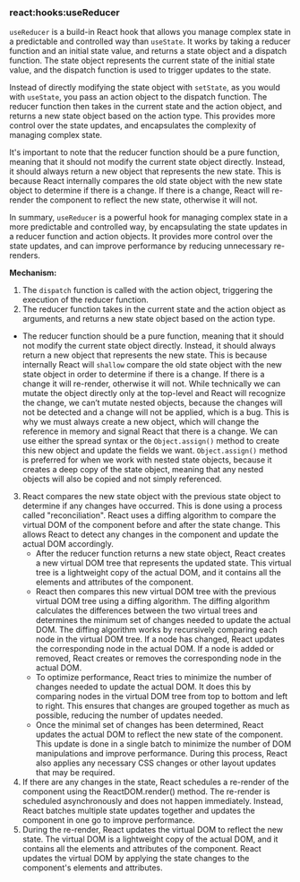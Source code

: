 ### react:hooks:useReducer
`useReducer` is a build-in React hook that allows you manage complex state in a predictable and controlled way than `useState`. It works by taking a reducer function and an initial state value, and returns a state object and a dispatch function. The state object represents the current state of the initial state value, and the dispatch function is used to trigger updates to the state. 

Instead of directly modifying the state object with `setState`, as you would with `useState`, you pass an action object to the dispatch function. The reducer function then takes in the current state and the action object, and returns a new state object based on the action type. This provides more control over the state updates, and encapsulates the complexity of managing complex state.

It's important to note that the reducer function should be a pure function, meaning that it should not modify the current state object directly. Instead, it should always return a new object that represents the new state. This is because React internally compares the old state object with the new state object to determine if there is a change. If there is a change, React will re-render the component to reflect the new state, otherwise it will not.

In summary, `useReducer` is a powerful hook for managing complex state in a more predictable and controlled way, by encapsulating the state updates in a reducer function and action objects. It provides more control over the state updates, and can improve performance by reducing unnecessary re-renders.

**Mechanism:**
1. The `dispatch` function is called with the action object, triggering the execution of the reducer function.
2. The reducer function takes in the current state and the action object as arguments, and returns a new state object based on the action type. 
- The reducer function should be a pure function, meaning that it should not modify the current state object directly. Instead, it should always return a new object that represents the new state. This is because internally React will `shallow` compare the old state object with the new state object in order to determine if there is a change. If there is a change it will re-render, otherwise it will not. While technically we can mutate the object directly only at the top-level and React will recognize the change, we can’t mutate nested objects, because the changes will not be detected and a change will not be applied, which is a bug. This is why we must always create a new object, which will change the reference in memory and signal React that there is a change. We can use either the spread syntax or the `Object.assign()` method to create this new object and update the fields we want. `Object.assign()` method is preferred for when we work with nested state objects, because it creates a deep copy of the state object, meaning that any nested objects will also be copied and not simply referenced.
3. React compares the new state object with the previous state object to determine if any changes have occurred. This is done using a process called "reconciliation". React uses a diffing algorithm to compare the virtual DOM of the component before and after the state change. This allows React to detect any changes in the component and update the actual DOM accordingly.
    - After the reducer function returns a new state object, React creates a new virtual DOM tree that represents the updated state. This virtual tree is a lightweight copy of the actual DOM, and it contains all the elements and attributes of the component.
    - React then compares this new virtual DOM tree with the previous virtual DOM tree using a diffing algorithm. The diffing algorithm calculates the differences between the two virtual trees and determines the minimum set of changes needed to update the actual DOM. The diffing algorithm works by recursively comparing each node in the virtual DOM tree. If a node has changed, React updates the corresponding node in the actual DOM. If a node is added or removed, React creates or removes the corresponding node in the actual DOM.
    - To optimize performance, React tries to minimize the number of changes needed to update the actual DOM. It does this by comparing nodes in the virtual DOM tree from top to bottom and left to right. This ensures that changes are grouped together as much as possible, reducing the number of updates needed.
    - Once the minimal set of changes has been determined, React updates the actual DOM to reflect the new state of the component. This update is done in a single batch to minimize the number of DOM manipulations and improve performance. During this process, React also applies any necessary CSS changes or other layout updates that may be required.
4. If there are any changes in the state, React schedules a re-render of the component using the ReactDOM.render() method. The re-render is scheduled asynchronously and does not happen immediately. Instead, React batches multiple state updates together and updates the component in one go to improve performance.
5. During the re-render, React updates the virtual DOM to reflect the new state. The virtual DOM is a lightweight copy of the actual DOM, and it contains all the elements and attributes of the component. React updates the virtual DOM by applying the state changes to the component's elements and attributes.
